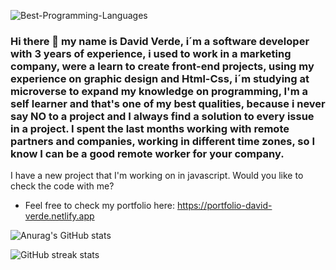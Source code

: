 ![Best-Programming-Languages](https://user-images.githubusercontent.com/99683363/173456626-2552e755-bd04-4af7-ac3a-ec9bdfc78304.jpg)


### Hi there 👋 my name is David Verde, i´m a software developer with 3 years of experience, i used to work in a marketing company, were a learn to create front-end projects, using my experience on graphic design and Html-Css, i´m studying at microverse to expand my knowledge on programming, I'm a self learner and that's one of my best qualities, because i never say NO to a project and I always find a solution to every issue in a project. I spent the last months working with remote partners and companies, working in different time zones, so I know I can be a good remote worker for your company.
I have a new project that I'm working on in javascript. Would you like to check the code with me?
 * Feel free to check my portfolio here: https://portfolio-david-verde.netlify.app


![Anurag's GitHub stats](https://github-readme-stats.vercel.app/api?username=David-Verde&show_icons=true&theme=radical)

![GitHub streak stats](https://github-readme-streak-stats.herokuapp.com/?user=David-Verde)
